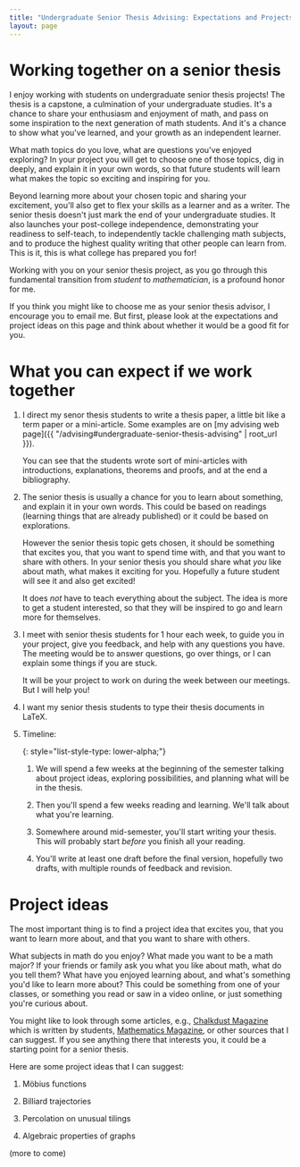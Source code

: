 ```yaml
---
title: "Undergraduate Senior Thesis Advising: Expectations and Projects"
layout: page
---
```


# Working together on a senior thesis

I enjoy working with students on undergraduate senior thesis projects!
The thesis is a capstone, a culmination of your undergraduate studies.
It's a chance to share your enthusiasm and enjoyment of math, and pass on
some inspiration to the next generation of math students.
And it's a chance to show what you've learned,
and your growth as an independent learner.

What math topics do you love, what are questions you've enjoyed exploring?
In your project you will get to choose one of those topics, dig in deeply,
and explain it in your own words, so that future students will learn what makes
the topic so exciting and inspiring for you.

Beyond learning more about your chosen topic and sharing your excitement,
you'll also get to flex your skills as a learner and as a writer.
The senior thesis doesn't just mark the end of your undergraduate studies.
It also launches your post-college independence,
demonstrating your readiness to self-teach,
to independently tackle challenging math subjects,
and to produce the highest quality writing that other people can learn from.
This is it, this is what college has prepared you for!

Working with you on your senior thesis project, as you go through this fundamental
transition from *student* to *mathematician*, is a profound honor for me.

If you think you might like to choose me as your senior thesis advisor,
I encourage you to email me.
But first, please look at the expectations and project ideas on this page
and think about whether it would be a good fit for you.


# What you can expect if we work together

1.  I direct my senor thesis students to write a thesis paper,
    a little bit like a term paper or a mini-article.
    Some examples are on
    [my advising web page]({{ "/advising#undergraduate-senior-thesis-advising" | root_url }}).

    You can see that the students wrote sort of mini-articles with introductions,
    explanations, theorems and proofs, and at the end a bibliography.


2.  The senior thesis is usually a chance for you to learn about something,
    and explain it in your own words.
    This could be based on readings (learning things that are already published)
    or it could be based on explorations.
    
    However the senior thesis topic gets chosen, it should be something that excites you,
    that you want to spend time with, and that you want to share with others.
    In your senior thesis you should share what *you* like about math,
    what makes it exciting for you.
    Hopefully a future student will see it and also get excited!
    
    It does *not* have to teach everything about the subject.
    The idea is more to get a student interested,
    so that they will be inspired to go and learn more for themselves.



2.  I meet with senior thesis students for 1 hour each week,
    to guide you in your project, give you feedback, and help with any questions you have.
    The meeting would be to answer questions, go over things,
    or I can explain some things if you are stuck.
    
    It will be your project to work on during the week between our meetings.
    But I will help you!

3.  I want my senior thesis students to type their thesis documents in LaTeX.


4.  Timeline:
    
    {: style="list-style-type: lower-alpha;"}
    1.  We will spend a few weeks at the beginning of the semester talking about
        project ideas, exploring possibilities, and planning what will be in the thesis.
    
    2.  Then you'll spend a few weeks reading and learning.
        We'll talk about what you're learning.
    
    3.  Somewhere around mid-semester, you'll start writing your thesis.
        This will probably start *before* you finish all your reading.
    
    4.  You'll write at least one draft before the final version, hopefully two drafts,
        with multiple rounds of feedback and revision.



# Project ideas

The most important thing is to find a project idea that excites you,
that you want to learn more about,
and that you want to share with others.

What subjects in math do you enjoy?
What made you want to be a math major?
If your friends or family ask you what you like about math, what do you tell them?
What have you enjoyed learning about, and what's something you'd like to learn more about?
This could be something from one of your classes,
or something you read or saw in a video online,
or just something you're curious about.


You might like to look through some articles,
e.g., [Chalkdust Magazine](https://chalkdustmagazine.com) which is written by students,
[Mathematics Magazine](https://libproxy.boisestate.edu/login?url=https://www.tandfonline.com/loi/umma20),
or other sources that I can suggest.
If you see anything there that interests you, it could be a starting point for a senior thesis.

Here are some project ideas that I can suggest:

1.  Möbius functions

2.  Billiard trajectories

3.  Percolation on unusual tilings

4.  Algebraic properties of graphs

(more to come)

